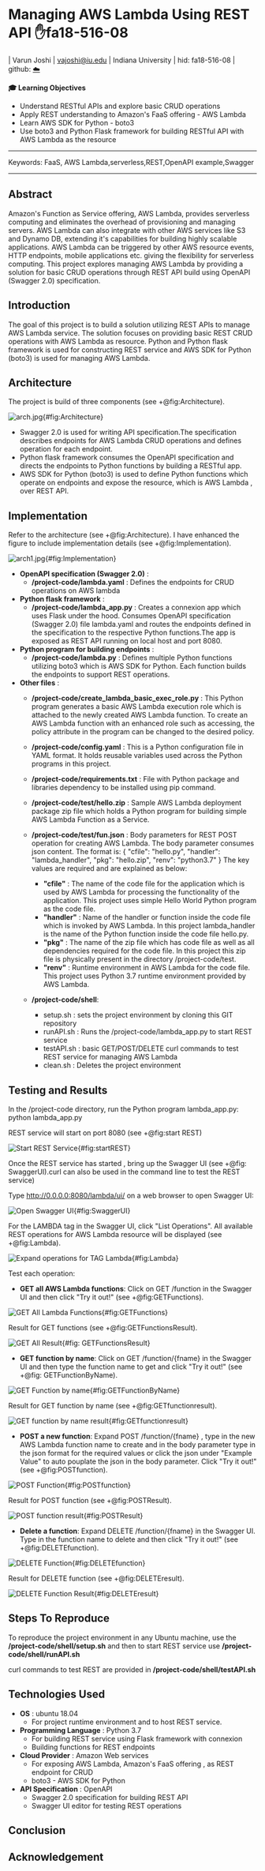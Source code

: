 # Managing AWS Lambda Using REST API :hand:fa18-516-08

| Varun Joshi
| vajoshi@iu.edu
| Indiana University
| hid: fa18-516-08
| github: [:cloud:](https://github.com/cloudmesh-community/fa18-516-08/blob/master/project-report/report.md)

**:mortar_board: Learning Objectives**

* Understand RESTful APIs and explore basic CRUD operations
* Apply REST understanding to Amazon's FaaS offering - AWS Lambda
* Learn AWS SDK for Python - boto3
* Use boto3 and Python Flask framework for building RESTful API with AWS Lambda as the resource

---

Keywords: FaaS, AWS Lambda,serverless,REST,OpenAPI example,Swagger

---


## Abstract

Amazon's Function as Service offering, AWS Lambda, provides serverless computing and eliminates the overhead of provisioning and managing servers.
AWS Lambda can also integrate with other AWS services like S3 and Dynamo DB, extending it's capabilities for building highly scalable applications. AWS Lambda can be triggered by other AWS resource events, HTTP endpoints, mobile applications etc. giving the flexibility for serverless computing. This project explores managing AWS Lambda by providing a solution for basic CRUD operations through REST API build using OpenAPI (Swagger 2.0) specification.

## Introduction

The goal of this project is to build a solution utilizing REST APIs to manage AWS Lambda service. The solution focuses on providing basic REST CRUD operations with AWS Lambda as resource. Python and Python flask framework is used for constructing REST service and AWS SDK for Python (boto3) is used for managing AWS Lambda.

## Architecture

The project is build of three components (see +@fig:Architecture).

![arch.jpg](images/arch.jpg){#fig:Architecture}

* Swagger 2.0 is used for writing API specification.The specification describes endpoints for AWS Lambda CRUD operations and defines operation for each endpoint.
* Python flask framework consumes the OpenAPI specification and directs the endpoints to Python functions by building a RESTful app.
* AWS SDK for Python (boto3) is used to define Python functions which operate on endpoints and expose the resource, which is AWS Lambda , over REST API.

## Implementation

Refer to the architecture (see +@fig:Architecture). I have enhanced the figure to include implementation details (see +@fig:Implementation).

![arch1.jpg](images/arch1.jpg){#fig:Implementation}

* **OpenAPI specification (Swagger 2.0)** :
  - **/project-code/lambda.yaml** : Defines the endpoints for CRUD operations on AWS lambda
* **Python flask framework** :
  - **/project-code/lambda_app.py** : Creates a connexion app which uses Flask under the hood. Consumes OpenAPI specification (Swagger 2.0) file lambda.yaml and routes the endpoints defined in the specification to the respective Python functions.The app is exposed as REST API running on local host and port 8080.
* **Python program for building endpoints** :
  - **/project-code/lambda.py** : Defines multiple Python functions utilizing boto3 which is AWS SDK for Python. Each function builds the endpoints to support REST operations.
* **Other files** :
  - **/project-code/create_lambda_basic_exec_role.py** : This Python program generates a basic AWS Lambda execution role which is attached to the newly created AWS Lambda function. To create an AWS Lambda function with an enhanced role such as accessing, the policy attribute in the program can be changed to the desired policy.
  - **/project-code/config.yaml** : This is a Python configuration file in YAML format. It holds reusable variables used across the Python programs in this project.
  - **/project-code/requirements.txt** : File with Python package and libraries dependency to be installed using pip command.
  - **/project-code/test/hello.zip** : Sample AWS Lambda deployment package zip file which holds a Python program for building simple AWS Lambda Function as a Service.
  - **/project-code/test/fun.json** : Body parameters for REST POST operation for creating AWS Lambda. The body parameter consumes json content. The format is:
          {
        "cfile": "hello.py",
        "handler": "lambda_handler",
        "pkg": "hello.zip",
        "renv": "python3.7"
        }
    The key values are required and are explained as below:
      - **"cfile"** : The  name of the code file for the application which is used by AWS Lambda for processing the functionality of the application. This project uses simple Hello World Python program as the code file.
      - **"handler"** : Name of the handler or function inside the code file which is invoked by AWS Lambda. In this project lambda_handler is the name of the Python function inside the code file hello.py.
      - **"pkg"** : The name of the zip file which has code file as well as all dependencies required for the code file. In this project this zip file is physically present in the directory /project-code/test.
      - **"renv"** : Runtime environment in AWS Lambda for the code file. This project uses Python 3.7 runtime environment provided by AWS Lambda.

  - **/project-code/shell**:
    - setup.sh : sets the project environment by cloning this GIT repository
    - runAPI.sh : Runs the /project-code/lambda_app.py to start REST service
    - testAPI.sh : basic GET/POST/DELETE curl commands to test REST service for managing AWS Lambda
    - clean.sh : Deletes the project environment

## Testing and Results

In the /project-code directory, run the Python program lambda_app.py:
python lambda_app.py

REST service will start on port 8080 (see +@fig:start REST)


![Start REST Service](images/markdown-img-paste-20181127220402146.png){#fig:startREST}


Once the REST service has started , bring up the Swagger UI (see +@fig: SwaggerUI).curl can also be used in the command line to test the REST service)

Type http://0.0.0.0:8080/lambda/ui/ on a web browser to open Swagger UI:


![Open Swagger UI](images/markdown-img-paste-20181127220427423.png){#fig:SwaggerUI}


For the LAMBDA tag in the Swagger UI, click "List Operations". All available REST operations for AWS Lambda resource will be displayed (see +@fig:Lambda).


![Expand operations for TAG Lambda](images/markdown-img-paste-20181127220450694.png){#fig:Lambda}


Test each operation:
* **GET all AWS Lambda functions**:
Click on GET /function in the Swagger UI and then click "Try it out!" (see +@fig:GETFunctions).


![GET All Lambda Functions](images/markdown-img-paste-20181127220513909.png){#fig:GETFunctions}


Result for GET functions (see +@fig:GETFunctionsResult).


![GET All Result](images/markdown-img-paste-20181127220534175.png){#fig: GETFunctionsResult}


* **GET function by name**:
Click on GET /function/{fname} in the Swagger UI and then type the function name to get and click "Try it out!" (see +@fig: GETFunctionByName).


![GET Function by name](images/markdown-img-paste-20181127220552531.png){#fig:GETFunctionByName}


Result for GET function by name (see +@fig:GETfunctionresult).


![GET function by name result](images/markdown-img-paste-20181127220611728.png){#fig:GETfunctionresult}


* **POST a new function**:
Expand POST /function/{fname} , type in the new AWS Lambda function name to create and in the body parameter type in the json format for the required values or click the json under "Example Value" to auto pouplate the json in the body parameter. Click "Try it out!" (see +@fig:POSTfunction).


![POST Function](images/markdown-img-paste-20181127220628598.png){#fig:POSTfunction}


Result for POST function (see +@fig:POSTResult).


![POST function result](images/markdown-img-paste-20181127220650461.png){#fig:POSTResult}


* **Delete a function**:
Expand DELETE /function/{fname} in the Swagger UI. Type in the function name to delete and then click "Try it out!" (see +@fig:DELETEfunction).


![DELETE Function](images/markdown-img-paste-20181127220713847.png){#fig:DELETEfunction}


Result for DELETE function (see +@fig:DELETEresult).


![DELETE Function Result](images/markdown-img-paste-20181127220728802.png){#fig:DELETEresult}

## Steps To Reproduce

To reproduce the project environment in any Ubuntu machine, use the
**/project-code/shell/setup.sh**  and then to start REST service use **/project-code/shell/runAPI.sh**

curl commands to test REST are provided in **/project-code/shell/testAPI.sh**

## Technologies Used

* **OS** : ubuntu 18.04
  - For project runtime environment and to host REST service.
* **Programming Language** : Python 3.7
  - For building REST service using Flask framework with connexion
  - Building functions for REST endpoints
* **Cloud Provider** : Amazon Web services
  - For exposing AWS Lambda, Amazon's FaaS offering , as REST endpoint for CRUD
  - boto3 - AWS SDK for Python
* **API Specification** : OpenAPI
  - Swagger 2.0 specification for building REST API
  - Swagger UI editor for testing REST operations

## Conclusion

## Acknowledgement
